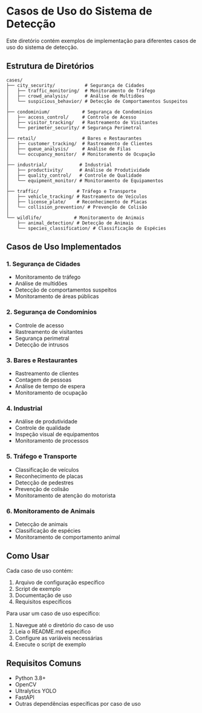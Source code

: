 # Casos de Uso do Sistema de Detecção

Este diretório contém exemplos de implementação para diferentes casos de uso do sistema de detecção.

## Estrutura de Diretórios

```
cases/
├── city_security/           # Segurança de Cidades
│   ├── traffic_monitoring/  # Monitoramento de Tráfego
│   ├── crowd_analysis/      # Análise de Multidões
│   └── suspicious_behavior/ # Detecção de Comportamentos Suspeitos
│
├── condominium/            # Segurança de Condomínios
│   ├── access_control/     # Controle de Acesso
│   ├── visitor_tracking/   # Rastreamento de Visitantes
│   └── perimeter_security/ # Segurança Perimetral
│
├── retail/                 # Bares e Restaurantes
│   ├── customer_tracking/  # Rastreamento de Clientes
│   ├── queue_analysis/     # Análise de Filas
│   └── occupancy_monitor/  # Monitoramento de Ocupação
│
├── industrial/            # Industrial
│   ├── productivity/      # Análise de Produtividade
│   ├── quality_control/   # Controle de Qualidade
│   └── equipment_monitor/ # Monitoramento de Equipamentos
│
├── traffic/              # Tráfego e Transporte
│   ├── vehicle_tracking/ # Rastreamento de Veículos
│   ├── license_plate/    # Reconhecimento de Placas
│   └── collision_prevention/ # Prevenção de Colisão
│
└── wildlife/            # Monitoramento de Animais
    ├── animal_detection/ # Detecção de Animais
    └── species_classification/ # Classificação de Espécies
```

## Casos de Uso Implementados

### 1. Segurança de Cidades
- Monitoramento de tráfego
- Análise de multidões
- Detecção de comportamentos suspeitos
- Monitoramento de áreas públicas

### 2. Segurança de Condomínios
- Controle de acesso
- Rastreamento de visitantes
- Segurança perimetral
- Detecção de intrusos

### 3. Bares e Restaurantes
- Rastreamento de clientes
- Contagem de pessoas
- Análise de tempo de espera
- Monitoramento de ocupação

### 4. Industrial
- Análise de produtividade
- Controle de qualidade
- Inspeção visual de equipamentos
- Monitoramento de processos

### 5. Tráfego e Transporte
- Classificação de veículos
- Reconhecimento de placas
- Detecção de pedestres
- Prevenção de colisão
- Monitoramento de atenção do motorista

### 6. Monitoramento de Animais
- Detecção de animais
- Classificação de espécies
- Monitoramento de comportamento animal

## Como Usar

Cada caso de uso contém:
1. Arquivo de configuração específico
2. Script de exemplo
3. Documentação de uso
4. Requisitos específicos

Para usar um caso de uso específico:
1. Navegue até o diretório do caso de uso
2. Leia o README.md específico
3. Configure as variáveis necessárias
4. Execute o script de exemplo

## Requisitos Comuns
- Python 3.8+
- OpenCV
- Ultralytics YOLO
- FastAPI
- Outras dependências específicas por caso de uso 